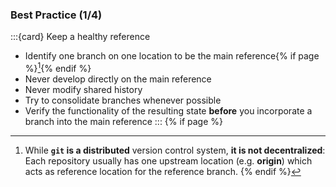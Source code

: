 ### Best Practice (1/4)


:::{card} Keep a healthy reference
- Identify one branch on one location to be the main reference{% if page %}[^sn1]{% endif %}
- Never develop directly on the main reference
- Never modify shared history
- Try to consolidate branches whenever possible
- Verify the functionality of the resulting state **before** you incorporate a branch into the main reference 
:::
{% if page %}
[^sn1]: While **`git` is a distributed** version control system, **it is not decentralized**: Each repository usually has one upstream location (e.g. **origin**) which acts as reference location for the reference branch.
{% endif %}

